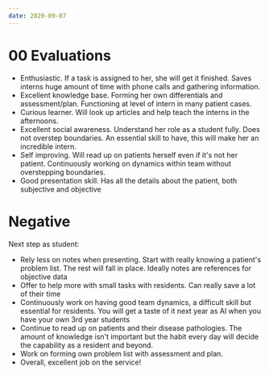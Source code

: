 ```yaml
---
date: 2020-09-07
---
```


# 00 Evaluations

- Enthusiastic.  If a task is assigned to her, she will get it finished. Saves interns huge amount of time with phone calls and gathering information.
- Excellent knowledge base. Forming her own differentials and assessment/plan. Functioning at level of intern in many patient cases.
- Curious learner. Will look up articles and help teach the interns in the afternoons.
- Excellent social awareness. Understand her role as a student fully. Does not overstep boundaries. An essential skill to have, this will make her an incredible intern.
- Self improving. Will read up on patients herself even if it's not her patient. Continuously working on dynamics within team without overstepping boundaries.
- Good presentation skill. Has all the details about the patient, both subjective and objective

# Negative

Next step as student:

- Rely less on notes when presenting. Start with really knowing a patient's problem list. The rest will fall in place. Ideally notes are references for objective data
- Offer to help more with small tasks with residents. Can really save a lot of their time
- Continuously work on having good team dynamics, a difficult skill but essential for residents. You will get a taste of it next year as AI when you have your own 3rd year students
- Continue to read up on patients and their disease pathologies. The amount of knowledge isn't important but the habit every day will decide the capability as a resident and beyond.
- Work on forming own problem list with assessment and plan.
- Overall, excellent job on the service!
